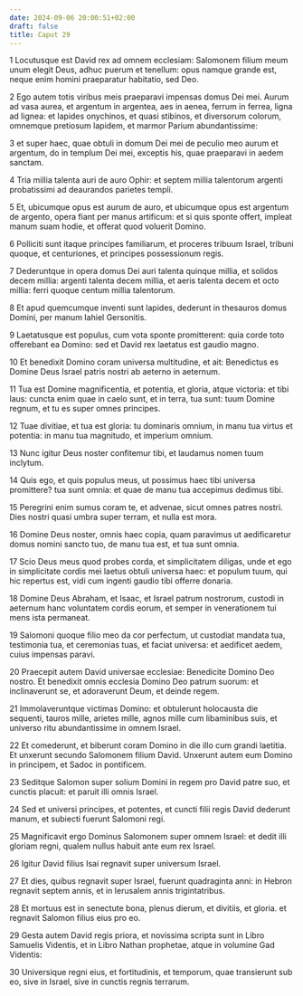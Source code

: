 ```yaml
---
date: 2024-09-06 20:00:51+02:00
draft: false
title: Caput 29
---
```





1 Locutusque est David rex ad omnem ecclesiam: Salomonem filium meum unum elegit Deus, adhuc puerum et tenellum: opus namque grande est, neque enim homini praeparatur habitatio, sed Deo.

2 Ego autem totis viribus meis praeparavi impensas domus Dei mei. Aurum ad vasa aurea, et argentum in argentea, aes in aenea, ferrum in ferrea, ligna ad lignea: et lapides onychinos, et quasi stibinos, et diversorum colorum, omnemque pretiosum lapidem, et marmor Parium abundantissime:

3 et super haec, quae obtuli in domum Dei mei de peculio meo aurum et argentum, do in templum Dei mei, exceptis his, quae praeparavi in aedem sanctam.

4 Tria millia talenta auri de auro Ophir: et septem millia talentorum argenti probatissimi ad deaurandos parietes templi.

5 Et, ubicumque opus est aurum de auro, et ubicumque opus est argentum de argento, opera fiant per manus artificum: et si quis sponte offert, impleat manum suam hodie, et offerat quod voluerit Domino.

6 Polliciti sunt itaque principes familiarum, et proceres tribuum Israel, tribuni quoque, et centuriones, et principes possessionum regis.

7 Dederuntque in opera domus Dei auri talenta quinque millia, et solidos decem millia: argenti talenta decem millia, et aeris talenta decem et octo millia: ferri quoque centum millia talentorum.

8 Et apud quemcumque inventi sunt lapides, dederunt in thesauros domus Domini, per manum Iahiel Gersonitis.

9 Laetatusque est populus, cum vota sponte promitterent: quia corde toto offerebant ea Domino: sed et David rex laetatus est gaudio magno.

10 Et benedixit Domino coram universa multitudine, et ait: Benedictus es Domine Deus Israel patris nostri ab aeterno in aeternum.

11 Tua est Domine magnificentia, et potentia, et gloria, atque victoria: et tibi laus: cuncta enim quae in caelo sunt, et in terra, tua sunt: tuum Domine regnum, et tu es super omnes principes.

12 Tuae divitiae, et tua est gloria: tu dominaris omnium, in manu tua virtus et potentia: in manu tua magnitudo, et imperium omnium.

13 Nunc igitur Deus noster confitemur tibi, et laudamus nomen tuum inclytum.

14 Quis ego, et quis populus meus, ut possimus haec tibi universa promittere? tua sunt omnia: et quae de manu tua accepimus dedimus tibi.

15 Peregrini enim sumus coram te, et advenae, sicut omnes patres nostri. Dies nostri quasi umbra super terram, et nulla est mora.

16 Domine Deus noster, omnis haec copia, quam paravimus ut aedificaretur domus nomini sancto tuo, de manu tua est, et tua sunt omnia.

17 Scio Deus meus quod probes corda, et simplicitatem diligas, unde et ego in simplicitate cordis mei laetus obtuli universa haec: et populum tuum, qui hic repertus est, vidi cum ingenti gaudio tibi offerre donaria.

18 Domine Deus Abraham, et Isaac, et Israel patrum nostrorum, custodi in aeternum hanc voluntatem cordis eorum, et semper in venerationem tui mens ista permaneat.

19 Salomoni quoque filio meo da cor perfectum, ut custodiat mandata tua, testimonia tua, et ceremonias tuas, et faciat universa: et aedificet aedem, cuius impensas paravi.

20 Praecepit autem David universae ecclesiae: Benedicite Domino Deo nostro. Et benedixit omnis ecclesia Domino Deo patrum suorum: et inclinaverunt se, et adoraverunt Deum, et deinde regem.

21 Immolaveruntque victimas Domino: et obtulerunt holocausta die sequenti, tauros mille, arietes mille, agnos mille cum libaminibus suis, et universo ritu abundantissime in omnem Israel.

22 Et comederunt, et biberunt coram Domino in die illo cum grandi laetitia. Et unxerunt secundo Salomonem filium David. Unxerunt autem eum Domino in principem, et Sadoc in pontificem.

23 Seditque Salomon super solium Domini in regem pro David patre suo, et cunctis placuit: et paruit illi omnis Israel.

24 Sed et universi principes, et potentes, et cuncti filii regis David dederunt manum, et subiecti fuerunt Salomoni regi.

25 Magnificavit ergo Dominus Salomonem super omnem Israel: et dedit illi gloriam regni, qualem nullus habuit ante eum rex Israel.

26 Igitur David filius Isai regnavit super universum Israel.

27 Et dies, quibus regnavit super Israel, fuerunt quadraginta anni: in Hebron regnavit septem annis, et in Ierusalem annis trigintatribus.

28 Et mortuus est in senectute bona, plenus dierum, et divitiis, et gloria. et regnavit Salomon filius eius pro eo.

29 Gesta autem David regis priora, et novissima scripta sunt in Libro Samuelis Videntis, et in Libro Nathan prophetae, atque in volumine Gad Videntis:

30 Universique regni eius, et fortitudinis, et temporum, quae transierunt sub eo, sive in Israel, sive in cunctis regnis terrarum.

